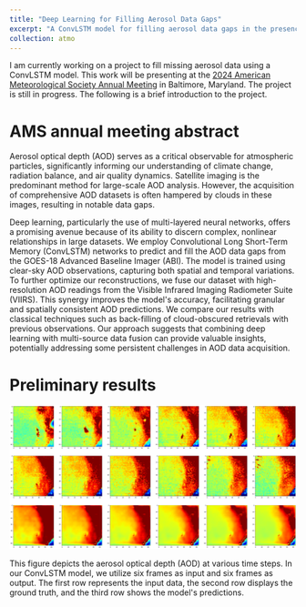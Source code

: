 ```yaml
---
title: "Deep Learning for Filling Aerosol Data Gaps"
excerpt: "A ConvLSTM model for filling aerosol data gaps in the presence of cloud coverage.<br/><img src='/figures/projects/2023-dl-aerosol-1.png' width=500>"
collection: atmo
---
```


I am currently working on a project to fill missing aerosol data using a ConvLSTM model. This work will be presenting at the [2024 American Meteorological Society Annual Meeting](https://annual.ametsoc.org/index.cfm/2024/) in Baltimore, Maryland. The project is still in progress. The following is a brief introduction to the project.

AMS annual meeting abstract
===========================

Aerosol optical depth (AOD) serves as a critical observable for atmospheric particles, significantly informing our understanding of climate change, radiation balance, and air quality dynamics. Satellite imaging is the predominant method for large-scale AOD analysis. However, the acquisition of comprehensive AOD datasets is often hampered by clouds in these images, resulting in notable data gaps. 
 
Deep learning, particularly the use of multi-layered neural networks, offers a promising avenue because of its ability to discern complex, nonlinear relationships in large datasets. We employ Convolutional Long Short-Term Memory (ConvLSTM) networks to predict and fill the AOD data gaps from the GOES-18 Advanced Baseline Imager (ABI). The model is trained using clear-sky AOD observations, capturing both spatial and temporal variations. To further optimize our reconstructions, we fuse our dataset with high-resolution AOD readings from the Visible Infrared Imaging Radiometer Suite (VIIRS). This synergy improves the model's accuracy, facilitating granular and spatially consistent AOD predictions. We compare our results with classical techniques such as back-filling of cloud-obscured retrievals with previous observations. Our approach suggests that combining deep learning with multi-source data fusion can provide valuable insights, potentially addressing some persistent challenges in AOD data acquisition.

Preliminary results
===================

![ConvLSTM aerosol prediction](/figures/projects/2023-dl-aerosol-1.png)

This figure depicts the aerosol optical depth (AOD) at various time steps. In our ConvLSTM model, we utilize six frames as input and six frames as output. The first row represents the input data, the second row displays the ground truth, and the third row shows the model's predictions.
